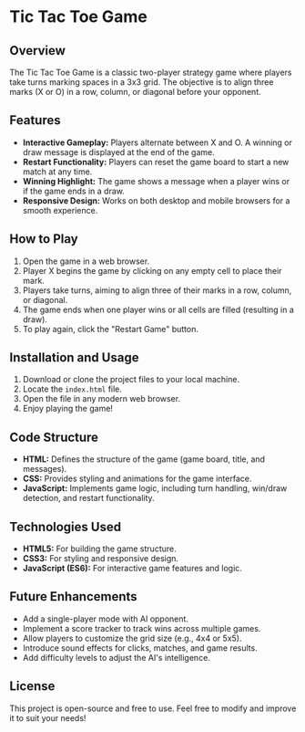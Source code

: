 <!DOCTYPE html>
<html lang="en">
<head>
  <meta charset="UTF-8">
  <meta name="viewport" content="width=device-width, initial-scale=1.0">
  <title>Tic Tac Toe - README</title>
</head>
<body>
  <h1>Tic Tac Toe Game</h1>

  <h2>Overview</h2>
  <p>
    The Tic Tac Toe Game is a classic two-player strategy game where players take turns marking spaces in a 3x3 grid. 
    The objective is to align three marks (X or O) in a row, column, or diagonal before your opponent.
  </p>

  <h2>Features</h2>
  <ul>
    <li><strong>Interactive Gameplay:</strong> Players alternate between X and O. A winning or draw message is displayed at the end of the game.</li>
    <li><strong>Restart Functionality:</strong> Players can reset the game board to start a new match at any time.</li>
    <li><strong>Winning Highlight:</strong> The game shows a message when a player wins or if the game ends in a draw.</li>
    <li><strong>Responsive Design:</strong> Works on both desktop and mobile browsers for a smooth experience.</li>
  </ul>

  <h2>How to Play</h2>
  <ol>
    <li>Open the game in a web browser.</li>
    <li>Player X begins the game by clicking on any empty cell to place their mark.</li>
    <li>Players take turns, aiming to align three of their marks in a row, column, or diagonal.</li>
    <li>The game ends when one player wins or all cells are filled (resulting in a draw).</li>
    <li>To play again, click the "Restart Game" button.</li>
  </ol>

  <h2>Installation and Usage</h2>
  <ol>
    <li>Download or clone the project files to your local machine.</li>
    <li>Locate the <code>index.html</code> file.</li>
    <li>Open the file in any modern web browser.</li>
    <li>Enjoy playing the game!</li>
  </ol>

  <h2>Code Structure</h2>
  <ul>
    <li><strong>HTML:</strong> Defines the structure of the game (game board, title, and messages).</li>
    <li><strong>CSS:</strong> Provides styling and animations for the game interface.</li>
    <li><strong>JavaScript:</strong> Implements game logic, including turn handling, win/draw detection, and restart functionality.</li>
  </ul>

  <h2>Technologies Used</h2>
  <ul>
    <li><strong>HTML5:</strong> For building the game structure.</li>
    <li><strong>CSS3:</strong> For styling and responsive design.</li>
    <li><strong>JavaScript (ES6):</strong> For interactive game features and logic.</li>
  </ul>

  <h2>Future Enhancements</h2>
  <ul>
    <li>Add a single-player mode with AI opponent.</li>
    <li>Implement a score tracker to track wins across multiple games.</li>
    <li>Allow players to customize the grid size (e.g., 4x4 or 5x5).</li>
    <li>Introduce sound effects for clicks, matches, and game results.</li>
    <li>Add difficulty levels to adjust the AI's intelligence.</li>
  </ul>

  <h2>License</h2>
  <p>
    This project is open-source and free to use. Feel free to modify and improve it to suit your needs!
  </p>
</body>
</html>
